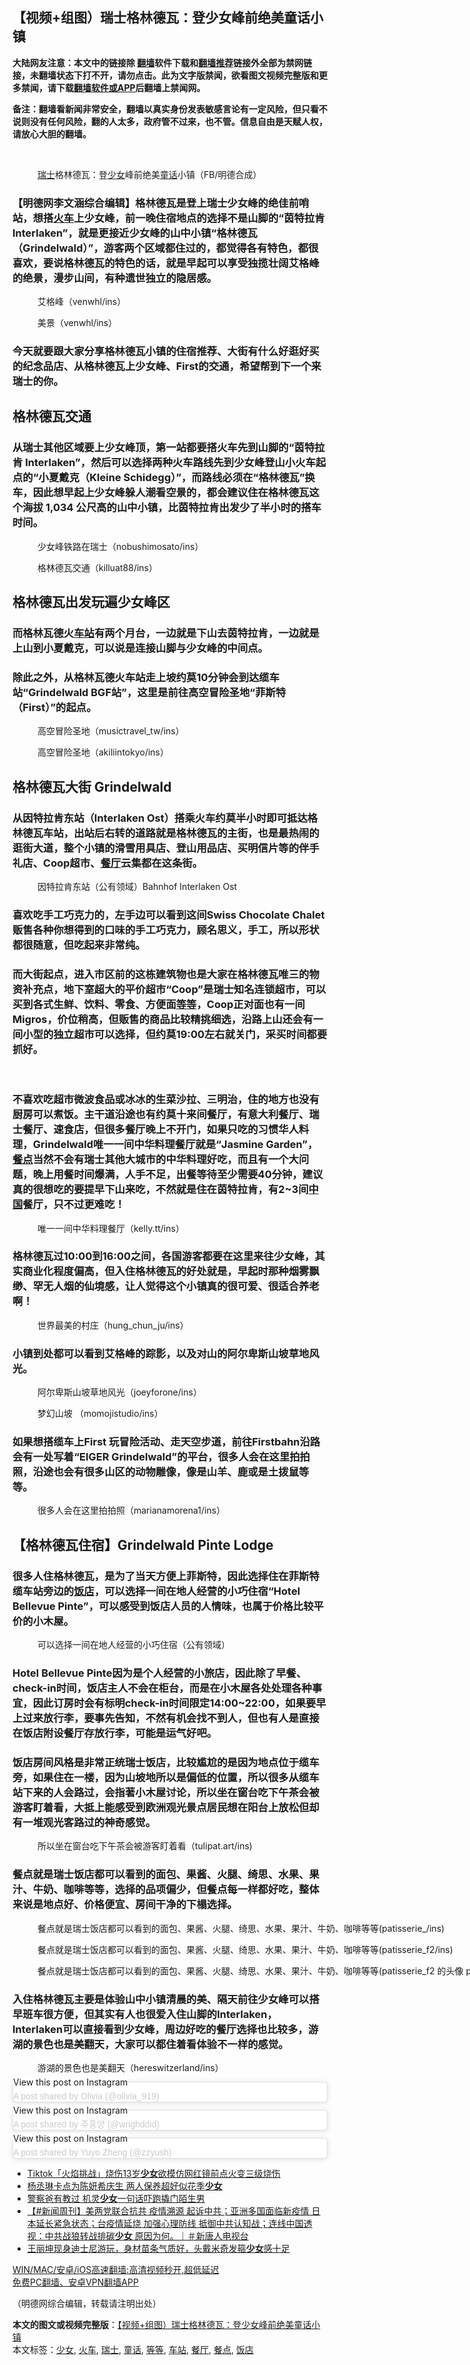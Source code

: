  <h2>【视频+组图）瑞士格林德瓦：登少女峰前绝美童话小镇</h2> <p class="notice"><b>大陆网友注意：本文中的链接除 <a href="https://github.com/bannedbook/fanqiang" >翻墙</a>软件下载和<a href="https://github.com/killgcd/justmysocks/blob/master/README.md">翻墙推荐</a>链接外全部为禁网链接，未翻墙状态下打不开，请勿点击。此为文字版禁闻，欲看图文视频完整版和更多禁闻，请下载<a href="https://github.com/bannedbook/fanqiang">翻墙软件或APP</a>后翻墙上禁闻网。</p><p>备注：翻墙看新闻非常安全，翻墙以真实身份发表敏感言论有一定风险，但只看不说则没有任何风险，翻的人太多，政府管不过来，也不管。信息自由是天赋人权，请放心大胆的翻墙。</b></p>  <div class="entry"> <br /> <figure><a href="https://i1.wp.com/upload-images-bucket-v64rleca837do.s3.eu-west-1.amazonaws.com/wp-content/uploads/2021/06/01132537/%E6%9C%AA%E6%A0%87%E9%A2%98-1.jpg?fit=860%2C484&#038;ssl=1" data-caption="瑞士格林德瓦：登少女峰前绝美童话小镇（FB/明德合成）"></a><figcaption class="wp-caption-text"><a href="https://www.bannedbook.org/bnews/tag/%e7%91%9e%e5%a3%ab/" class="st_tag internal_tag" rel="tag" title="标签 瑞士 下的日志">瑞士</a>格林德瓦：登<a href="https://www.bannedbook.org/bnews/tag/%e5%b0%91%e5%a5%b3/" class="st_tag internal_tag" rel="tag" title="标签 少女 下的日志">少女</a>峰前绝美<a href="https://www.bannedbook.org/bnews/tag/%e7%ab%a5%e8%af%9d/" class="st_tag internal_tag" rel="tag" title="标签 童话 下的日志">童话</a>小镇（FB/明德合成）</figcaption></figure> <h3>【明德网李文涵综合编辑】格林德瓦是登上瑞士少女峰的绝佳前哨站，想搭<a href="https://www.bannedbook.org/bnews/tag/%E7%81%AB%E8%BD%A6/" class="st_tag internal_tag" rel="tag" title="标签 火车 下的日志">火车</a>上少女峰，前一晚住宿地点的选择不是山脚的“茵特拉肯 Interlaken”，就是更接近少女峰的山中小镇“格林德瓦（Grindelwald）”，游客两个区域都住过的，都觉得各有特色，都很喜欢，要说格林德瓦的特色的话，就是早起可以享受独揽壮阔艾格峰的绝景，漫步山间，有种遗世独立的隐居感。</h3> <figure id="attachment_39746" aria-describedby="caption-attachment-39746" style="width: 980px" class="wp-caption alignnone"><figcaption id="caption-attachment-39746" class="wp-caption-text">艾格峰（venwhl/ins）</figcaption></figure> <figure id="attachment_39747" aria-describedby="caption-attachment-39747" style="width: 901px" class="wp-caption alignnone"><figcaption id="caption-attachment-39747" class="wp-caption-text">美景（venwhl/ins）</figcaption></figure> <h3>今天就要跟大家分享格林德瓦小镇的住宿推荐、大街有什么好逛好买的纪念品店、从格林德瓦上少女峰、First的交通，希望帮到下一个来瑞士的你。</h3> <h2><strong>格林德瓦交通</strong></h2> <h3>从瑞士其他区域要上少女峰顶，第一站都要搭火车先到山脚的“茵特拉肯 Interlaken”，然后可以选择两种火车路线先到少女峰登山小火车起点的“小夏戴克（Kleine Schidegg）”，而路线必须在“格林德瓦”换车，因此想早起上少女峰躲人潮看空景的，都会建议住在格林德瓦这个海拔 1,034 公尺高的山中小镇，比茵特拉肯出发少了半小时的搭车时间。</h3> <figure id="attachment_39748" aria-describedby="caption-attachment-39748" style="width: 923px" class="wp-caption alignnone"><figcaption id="caption-attachment-39748" class="wp-caption-text">少女峰铁路在瑞士（nobushimosato/ins）</figcaption></figure> <figure id="attachment_39749" aria-describedby="caption-attachment-39749" style="width: 987px" class="wp-caption alignnone"><figcaption id="caption-attachment-39749" class="wp-caption-text">格林德瓦交通（killuat88/ins）</figcaption></figure> <h2><strong>格林德瓦出发玩遍少女峰区</strong></h2> <h3>而格林瓦德火<a href="https://www.bannedbook.org/bnews/tag/%E8%BD%A6%E7%AB%99/" class="st_tag internal_tag" rel="tag" title="标签 车站 下的日志">车站</a>有两个月台，一边就是下山去茵特拉肯，一边就是上山到小夏戴克，可以说是连接山脚与少女峰的中间点。</h3> <h3>除此之外，从格林瓦德火车站走上坡约莫10分钟会到达缆车站“Grindelwald BGF站”，这里是前往高空冒险圣地“菲斯特（First）”的起点。</h3> <figure id="attachment_39750" aria-describedby="caption-attachment-39750" style="width: 942px" class="wp-caption alignnone"><figcaption id="caption-attachment-39750" class="wp-caption-text">高空冒险圣地（musictravel_tw/ins）</figcaption></figure> <figure id="attachment_39756" aria-describedby="caption-attachment-39756" style="width: 898px" class="wp-caption alignnone"><figcaption id="caption-attachment-39756" class="wp-caption-text">高空冒险圣地（akiliintokyo/ins）</figcaption></figure> <h2><strong>格林德瓦大街 Grindelwald</strong></h2> <h3>从因特拉肯东站（Interlaken Ost）搭乘火车约莫半小时即可抵达格林德瓦车站，出站后右转的道路就是格林德瓦的主街，也是最热闹的逛街大道，整个小镇的滑雪用具店、登山用品店、买明信片等的伴手礼店、Coop超市、<a href="https://www.bannedbook.org/bnews/tag/%e9%a4%90%e5%8e%85/" class="st_tag internal_tag" rel="tag" title="标签 餐厅 下的日志">餐厅</a>云集都在这条街。</h3> <figure id="attachment_39755" aria-describedby="caption-attachment-39755" style="width: 843px" class="wp-caption alignnone"><figcaption id="caption-attachment-39755" class="wp-caption-text">因特拉肯东站（公有领域）Bahnhof Interlaken Ost</figcaption></figure> <h3>喜欢吃手工巧克力的，左手边可以看到这间Swiss Chocolate Chalet贩售各种你想得到的口味的手工巧克力，顾名思义，手工，所以形状都很随意，但吃起来非常纯。</h3> <p></p> <h3>而大街起点，进入市区前的这栋建筑物也是大家在格林德瓦唯三的物资补充点，地下室超大的平价超市“Coop”是瑞士知名连锁超市，可以买到各式生鲜、饮料、零食、方便面<a href="https://www.bannedbook.org/bnews/tag/%E7%AD%89%E7%AD%89/" class="st_tag internal_tag" rel="tag" title="标签 等等 下的日志">等等</a>，Coop正对面也有一间Migros，价位稍高，但贩售的商品比较精挑细选，沿路上山还会有一间小型的独立超市可以选择，但约莫19:00左右就关门，采买时间都要抓好。</h3> <p>&nbsp;</p> <h3>不喜欢吃超市微波食品或冰冰的生菜沙拉、三明治，住的地方也没有厨房可以煮饭。主干道沿途也有约莫十来间餐厅，有意大利餐厅、瑞士餐厅、速食店，但很多餐厅晚上不开门，如果只吃的习惯华人料理，Grindelwald唯一一间中华料理餐厅就是“Jasmine Garden”，<a href="https://www.bannedbook.org/bnews/tag/%E9%A4%90%E7%82%B9/" class="st_tag internal_tag" rel="tag" title="标签 餐点 下的日志">餐点</a>当然不会有瑞士其他大城市的中华料理好吃，而且有一个大问题，晚上用餐时间爆满，人手不足，出餐等待至少需要40分钟，建议真的很想吃的要提早下山来吃，不然就是住在茵特拉肯，有2~3间<span class='wp_keywordlink_affiliate'><a href="https://www.bannedbook.org/" title="中国" target="_blank">中国</a></span>餐厅，只不过更难吃！</h3> <figure id="attachment_39754" aria-describedby="caption-attachment-39754" style="width: 721px" class="wp-caption alignnone"><figcaption id="caption-attachment-39754" class="wp-caption-text">唯一一间中华料理餐厅（kelly.tt/ins）</figcaption></figure> <h3>格林德瓦过10:00到16:00之间，各国游客都要在这里来往少女峰，其实商业化程度偏高，但入住格林德瓦的好处就是，早起时那种烟雾飘缈、罕无人烟的仙境感，让人觉得这个小镇真的很可爱、很适合养老啊！</h3> <figure id="attachment_39757" aria-describedby="caption-attachment-39757" style="width: 914px" class="wp-caption alignnone"><figcaption id="caption-attachment-39757" class="wp-caption-text">世界最美的村庄（hung_chun_ju/ins）</figcaption></figure> <h3>小镇到处都可以看到艾格峰的踪影，以及对山的阿尔卑斯山坡草地风光。</h3> <figure id="attachment_39758" aria-describedby="caption-attachment-39758" style="width: 825px" class="wp-caption alignnone"><figcaption id="caption-attachment-39758" class="wp-caption-text">阿尔卑斯山坡草地风光（joeyforone/ins）</figcaption></figure> <figure id="attachment_39761" aria-describedby="caption-attachment-39761" style="width: 941px" class="wp-caption alignnone"><figcaption id="caption-attachment-39761" class="wp-caption-text">梦幻山坡 （momojistudio/ins）</figcaption></figure> <h3>如果想搭缆车上First 玩冒险活动、走天空步道，前往Firstbahn沿路会有一处写着“EIGER Grindelwald”的平台，很多人会在这里拍拍照，沿途也会有很多山区的动物雕像，像是山羊、鹿或是土拨鼠等等。</h3> <figure id="attachment_39759" aria-describedby="caption-attachment-39759" style="width: 880px" class="wp-caption alignnone"><figcaption id="caption-attachment-39759" class="wp-caption-text">很多人会在这里拍拍照（marianamorena1/ins）</figcaption></figure> <h2><strong>【格林德瓦住宿】Grindelwald Pinte Lodge</strong></h2> <h3>很多人住格林德瓦，是为了当天方便上菲斯特，因此选择住在菲斯特缆车站旁边的<a href="https://www.bannedbook.org/bnews/tag/%E9%A5%AD%E5%BA%97/" class="st_tag internal_tag" rel="tag" title="标签 饭店 下的日志">饭店</a>，可以选择一间在地人经营的小巧住宿“Hotel Bellevue Pinte”，可以感受到饭店人员的人情味，也属于价格比较平价的小木屋。</h3> <figure id="attachment_39760" aria-describedby="caption-attachment-39760" style="width: 845px" class="wp-caption alignnone"><figcaption id="caption-attachment-39760" class="wp-caption-text">可以选择一间在地人经营的小巧住宿（公有领域）</figcaption></figure> <h3>Hotel Bellevue Pinte因为是个人经营的小旅店，因此除了早餐、check-in时间，饭店主人不会在柜台，而是在小木屋各处处理各种事宜，因此订房时会有标明check-in时间限定14:00~22:00，如果要早上过来放行李，要事先告知，不然有机会找不到人，但也有人是直接在饭店附设餐厅存放行李，可能是运气好吧。</h3> <h3>饭店房间风格是非常正统瑞士饭店，比较尴尬的是因为地点位于缆车旁，如果住在一楼，因为山坡地所以是偏低的位置，所以很多从缆车站下来的人会路过，会指著小木屋讨论，所以坐在窗台吃下午茶会被游客盯着看，大抵上能感受到欧洲观光景点居民想在阳台上放松但却有一堆观光客路过的神奇感觉。</h3> <figure id="attachment_39762" aria-describedby="caption-attachment-39762" style="width: 961px" class="wp-caption alignnone"><figcaption id="caption-attachment-39762" class="wp-caption-text">所以坐在窗台吃下午茶会被游客盯着看（tulipat.art/ins)</figcaption></figure> <h3>餐点就是瑞士饭店都可以看到的面包、果酱、火腿、绮思、水果、果汁、牛奶、咖啡等等，选择的品项偏少，但餐点每一样都好吃，整体来说是地点好、价格便宜、房间干净的下榻选择。</h3> <figure id="attachment_39768" aria-describedby="caption-attachment-39768" style="width: 730px" class="wp-caption alignnone"><figcaption id="caption-attachment-39768" class="wp-caption-text">餐点就是瑞士饭店都可以看到的面包、果酱、火腿、绮思、水果、果汁、牛奶、咖啡等等(patisserie_/ins)</figcaption></figure> <figure id="attachment_39771" aria-describedby="caption-attachment-39771" style="width: 776px" class="wp-caption alignnone"><figcaption id="caption-attachment-39771" class="wp-caption-text">餐点就是瑞士饭店都可以看到的面包、果酱、火腿、绮思、水果、果汁、牛奶、咖啡等等(patisserie_f2/ins)</figcaption></figure> <figure id="attachment_39772" aria-describedby="caption-attachment-39772" style="width: 873px" class="wp-caption alignnone"><figcaption id="caption-attachment-39772" class="wp-caption-text">餐点就是瑞士饭店都可以看到的面包、果酱、火腿、绮思、水果、果汁、牛奶、咖啡等等(patisserie_f2 的头像 patisserie_f2/ins)</figcaption></figure> <h3>入住格林德瓦主要是体验山中小镇清晨的美、隔天前往少女峰可以搭早班车很方便，但其实有人也很爱入住山脚的Interlaken，Interlaken可以直接看到少女峰，周边好吃的餐厅选择也比较多，游湖的景色也是美翻天，大家可以都住着看体验不一样的感觉。</h3> <figure id="attachment_39773" aria-describedby="caption-attachment-39773" style="width: 1043px" class="wp-caption alignnone"><figcaption id="caption-attachment-39773" class="wp-caption-text">游湖的景色也是美翻天（hereswitzerland/ins）</figcaption></figure> <blockquote class="instagram-media" data-instgrm-captioned data-instgrm-permalink="https://www.instagram.com/p/BwEFkPThHLy/?utm_source=ig_embed&amp;utm_campaign=loading" data-instgrm-version="13" style=" background:#FFF; border:0; border-radius:3px; box-shadow:0 0 1px 0 rgba(0,0,0,0.5),0 1px 10px 0 rgba(0,0,0,0.15); margin: 1px; max-width:658px; min-width:326px; padding:0; width:99.375%; width:-webkit-calc(100% - 2px); width:calc(100% - 2px);"><p>  <a href="https://www.instagram.com/p/BwEFkPThHLy/?utm_source=ig_embed&amp;utm_campaign=loading" style=" background:#FFFFFF; line-height:0; padding:0 0; text-align:center; text-decoration:none; width:100%;" target="_blank">             View this post on Instagram                       </p>  <p></a> </p> <p><a href="https://www.instagram.com/p/BwEFkPThHLy/?utm_source=ig_embed&amp;utm_campaign=loading" style=" color:#c9c8cd; font-family:Arial,sans-serif; font-size:14px; font-style:normal; font-weight:normal; line-height:17px; text-decoration:none;" target="_blank">A post shared by Olivia (@olivia_919)</a></p> </blockquote> <blockquote class="instagram-media" data-instgrm-captioned data-instgrm-permalink="https://www.instagram.com/p/B1P8-pynAER/?utm_source=ig_embed&amp;utm_campaign=loading" data-instgrm-version="13" style=" background:#FFF; border:0; border-radius:3px; box-shadow:0 0 1px 0 rgba(0,0,0,0.5),0 1px 10px 0 rgba(0,0,0,0.15); margin: 1px; max-width:658px; min-width:326px; padding:0; width:99.375%; width:-webkit-calc(100% - 2px); width:calc(100% - 2px);"><p>  <a href="https://www.instagram.com/p/B1P8-pynAER/?utm_source=ig_embed&amp;utm_campaign=loading" style=" background:#FFFFFF; line-height:0; padding:0 0; text-align:center; text-decoration:none; width:100%;" target="_blank">             View this post on Instagram                       </p>  <p></a> </p> <p><a href="https://www.instagram.com/p/B1P8-pynAER/?utm_source=ig_embed&amp;utm_campaign=loading" style=" color:#c9c8cd; font-family:Arial,sans-serif; font-size:14px; font-style:normal; font-weight:normal; line-height:17px; text-decoration:none;" target="_blank">A post shared by 주홍양 (@wnghddid)</a></p> </blockquote> <blockquote class="instagram-media" data-instgrm-captioned data-instgrm-permalink="https://www.instagram.com/p/CFZuntpna-2/?utm_source=ig_embed&amp;utm_campaign=loading" data-instgrm-version="13" style=" background:#FFF; border:0; border-radius:3px; box-shadow:0 0 1px 0 rgba(0,0,0,0.5),0 1px 10px 0 rgba(0,0,0,0.15); margin: 1px; max-width:658px; min-width:326px; padding:0; width:99.375%; width:-webkit-calc(100% - 2px); width:calc(100% - 2px);"><p>  <a href="https://www.instagram.com/p/CFZuntpna-2/?utm_source=ig_embed&amp;utm_campaign=loading" style=" background:#FFFFFF; line-height:0; padding:0 0; text-align:center; text-decoration:none; width:100%;" target="_blank">             View this post on Instagram                       </p>  <p></a> </p> <p><a href="https://www.instagram.com/p/CFZuntpna-2/?utm_source=ig_embed&amp;utm_campaign=loading" style=" color:#c9c8cd; font-family:Arial,sans-serif; font-size:14px; font-style:normal; font-weight:normal; line-height:17px; text-decoration:none;" target="_blank">A post shared by Yuyo Zheng (@zzyush)</a></p> </blockquote> <ul class='op-related-articles' title='相关阅读'> <li><a href='https://www.bannedbook.org/bnews/baitai/20210531/1557417.html' target='_blank'>Tiktok「火焰挑战」烧伤13岁<b>少女</b>欲模仿网红镜前点火变三级烧伤</a></li> <li><a href='https://www.bannedbook.org/bnews/yule/20210531/1557076.html' target='_blank'>杨丞琳卡点为陈妍希庆生 两人保养超好似花季<b>少女</b></a></li> <li><a href='https://www.bannedbook.org/bnews/comments/20210531/1556848.html' target='_blank'>警察爸有教过 机灵<b>少女</b>一句话吓跑撬门陌生男</a></li> <li><a href='https://www.bannedbook.org/bnews/bannedvideo/20210530/1556553.html' target='_blank'>【#新闻周刊】美两党联合抗共 疫情溯源 起诉中共；亚洲多国面临新疫情 日本延长紧急状态；台疫情延烧 加强心理防线 抵御中共认知战；连线中国透视：中共战狼转战排碳<b>少女</b> 原因为何。｜＃新唐人电视台</a></li> <li><a href='https://www.bannedbook.org/bnews/yule/20210530/1556403.html' target='_blank'>王丽坤现身迪士尼游玩，身材苗条气质好，头戴米奇发箍<b>少女</b>感十足</a></li> </ul> <p class="texttj"> <a href="https://github.com/bannedbook/fanqiang/wiki/V2ray%E6%9C%BA%E5%9C%BA" target="_blank">WIN/MAC/安卓/iOS高速翻墙:高清视频秒开,超低延迟</a><br/> <a href="https://github.com/bannedbook/fanqiang/wiki/%E7%A6%81%E9%97%BB%E7%BD%91%E5%AE%89%E5%8D%93%E7%BF%BB%E5%A2%99%E6%96%B0%E9%97%BBAPP" target="_blank">免费PC翻墙、安卓VPN翻墙APP</a></p> <p>（明德网综合编辑，转载请注明出处）</p><a name='sharetosocial'></a>       <div><b>本文的图文或视频完整版</b>：<a href='https://www.bannedbook.org/bnews/comments/20210601/1558116.html'>【视频+组图）瑞士格林德瓦：登少女峰前绝美童话小镇</a></div>  </div><!--END ENTRY--> <div class="postfooter"> <div>本文标签：<a href="https://www.bannedbook.org/bnews/tag/%e5%b0%91%e5%a5%b3/" rel="tag">少女</a>, <a href="https://www.bannedbook.org/bnews/tag/%E7%81%AB%E8%BD%A6/" rel="tag">火车</a>, <a href="https://www.bannedbook.org/bnews/tag/%e7%91%9e%e5%a3%ab/" rel="tag">瑞士</a>, <a href="https://www.bannedbook.org/bnews/tag/%e7%ab%a5%e8%af%9d/" rel="tag">童话</a>, <a href="https://www.bannedbook.org/bnews/tag/%E7%AD%89%E7%AD%89/" rel="tag">等等</a>, <a href="https://www.bannedbook.org/bnews/tag/%E8%BD%A6%E7%AB%99/" rel="tag">车站</a>, <a href="https://www.bannedbook.org/bnews/tag/%e9%a4%90%e5%8e%85/" rel="tag">餐厅</a>, <a href="https://www.bannedbook.org/bnews/tag/%E9%A4%90%E7%82%B9/" rel="tag">餐点</a>, <a href="https://www.bannedbook.org/bnews/tag/%E9%A5%AD%E5%BA%97/" rel="tag">饭店</a></div>  </div><!--END POSTFOOTER--> 